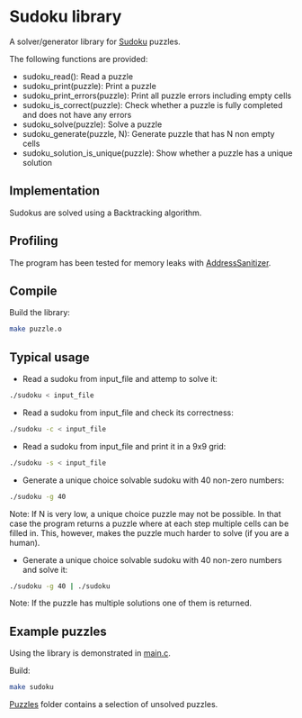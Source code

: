 # Sudoku library

A solver/generator library for [Sudoku](https://en.wikipedia.org/wiki/Sudoku) puzzles.

The following functions are provided:

* sudoku_read(): Read a puzzle
* sudoku_print(puzzle): Print a puzzle
* sudoku_print_errors(puzzle): Print all puzzle errors including empty cells
* sudoku_is_correct(puzzle): Check whether a puzzle is fully completed and does not have any errors
* sudoku_solve(puzzle): Solve a puzzle
* sudoku_generate(puzzle, N): Generate puzzle that has N non empty cells
* sudoku_solution_is_unique(puzzle): Show whether a puzzle has a unique solution

## Implementation

Sudokus are solved using a Backtracking algorithm.

## Profiling

The program has been tested for memory leaks with [AddressSanitizer](https://github.com/google/sanitizers/wiki/AddressSanitizer).

## Compile

Build the library:

```bash
make puzzle.o
```

## Typical usage

* Read a sudoku from input_file and attemp to solve it:

```bash
./sudoku < input_file
```

* Read a sudoku from input_file and check its correctness:

```bash
./sudoku -c < input_file
```

* Read a sudoku from input_file and print it in a 9x9 grid:

```bash
./sudoku -s < input_file
```

* Generate a unique choice solvable sudoku with 40 non-zero numbers:

```bash
./sudoku -g 40
```

Note: If N is very low, a unique choice puzzle may not be possible. In that case the program returns a
puzzle where at each step multiple cells can be filled in. This, however, makes the puzzle much harder to
solve (if you are a human).

* Generate a unique choice solvable sudoku with 40 non-zero numbers and solve it:

```bash
./sudoku -g 40 | ./sudoku
```

Note: If the puzzle has multiple solutions one of them is returned.

## Example puzzles

Using the library is demonstrated in [main.c](src/main.c).

Build:

```bash
make sudoku
```

[Puzzles](puzzles/) folder contains a selection of unsolved puzzles.
